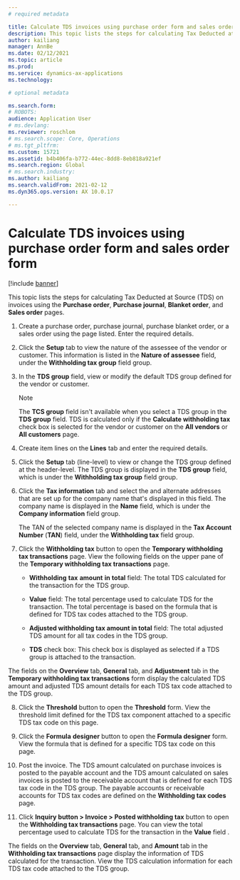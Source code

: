 ```yaml
---
# required metadata

title: Calculate TDS invoices using purchase order form and sales order form
description: This topic lists the steps for calculating Tax Deducted at Source (TDS) on invoices using the **Purchase order**, **Purchase journal**, **Blanket order**, and **Sales order** pages.
author: kailiang
manager: AnnBe
ms.date: 02/12/2021
ms.topic: article
ms.prod: 
ms.service: dynamics-ax-applications
ms.technology: 

# optional metadata

ms.search.form: 
# ROBOTS: 
audience: Application User
# ms.devlang: 
ms.reviewer: roschlom
# ms.search.scope: Core, Operations
# ms.tgt_pltfrm: 
ms.custom: 15721
ms.assetid: b4b406fa-b772-44ec-8dd8-8eb818a921ef
ms.search.region: Global
# ms.search.industry: 
ms.author: kailiang
ms.search.validFrom: 2021-02-12
ms.dyn365.ops.version: AX 10.0.17

---
```


# Calculate TDS invoices using purchase order form and sales order form

[!include [banner](../includes/banner.md)]

This topic lists the steps for calculating Tax Deducted at Source (TDS) on invoices using the **Purchase order**, **Purchase journal**, **Blanket order**, and **Sales order** pages.

1. Create a purchase order, purchase journal, purchase blanket order, or a sales order using the page listed. Enter the required details.

2. Click the **Setup** tab to view the nature of the assessee of the vendor or customer. This information is listed in the **Nature of assessee** field, under the **Withholding tax group** field group.

3. In the **TDS group** field, view or modify the default TDS group defined for the vendor or customer.

   > [!Note]
   > The **TCS group** field isn't available when you select a TDS group in the **TDS group** field. TDS is calculated only if the **Calculate withholding tax** check box is selected for the vendor or customer on the **All vendors** or **All customers** page.  

4. Create item lines on the **Lines** tab and enter the required details.

5. Click the **Setup** tab (line-level) to view or change the TDS group defined at the header-level. The TDS group is displayed in the **TDS group** field, which is under the **Withholding tax group** field group.

6. Click the **Tax information** tab and select the and alternate addresses that are set up for the company name that's displayed in this field. The company name is displayed in the **Name** field, which is under the **Company information** field group. 

   The TAN of the selected company name is displayed in the **Tax Account Number** (**TAN**) field, under the **Withholding tax** field group. 

7. Click the **Withholding tax** button to open the **Temporary withholding tax transactions** page. View the following fields on the upper pane of the **Temporary withholding tax transactions** page.

   - **Withholding** **tax** **amount** **in** **total** field: The total TDS calculated for the transaction for the TDS group.

   - **Value** field: The total percentage used to calculate TDS for the transaction. The total percentage is based on the formula that is defined for TDS tax codes attached to the TDS group.

   - **Adjusted withholding tax amount in total** field: The total adjusted TDS amount for all tax codes in the TDS group.

   - **TDS** check box: This check box is displayed as selected if a TDS group is attached to the transaction.

The fields on the **Overview** tab, **General** tab, and **Adjustment** tab in the **Temporary withholding tax transactions** form display the calculated TDS amount and adjusted TDS amount details for each TDS tax code attached to the TDS group.

8. Click the **Threshold** button to open the **Threshold** form. View the threshold limit defined for the TDS tax component attached to a specific TDS tax code on this page.

9. Click the **Formula** **designer** button to open the **Formula designer** form. View the formula that is defined for a specific TDS tax code on this page. 

10. Post the invoice. The TDS amount calculated on purchase invoices is posted to the payable account and the TDS amount calculated on sales invoices is posted to the receivable account that is defined for each TDS tax code in the TDS group. The payable accounts or receivable accounts for TDS tax codes are defined on the **Withholding tax codes** page.

11. Click **Inquiry button > Invoice > Posted withholding tax** button to open the **Withholding tax transactions** page. You can view the total percentage used to calculate TDS for the transaction in the **Value** field .

The fields on the **Overview** tab, **General** tab, and **Amount** tab in the **Withholding tax transactions** page display the information of TDS calculated for the transaction. View the TDS calculation information for each TDS tax code attached to the TDS group.
